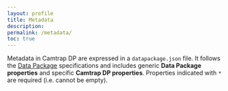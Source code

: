 ```yaml
---
layout: profile
title: Metadata
description: 
permalink: /metadata/
toc: true
---
```


Metadata in Camtrap DP are expressed in a `datapackage.json` file. It follows the [Data Package](https://specs.frictionlessdata.io/data-package/#specification) specifications and includes generic **Data Package properties** and specific **Camtrap DP properties**. Properties indicated with `*` are required (i.e. cannot be empty).


